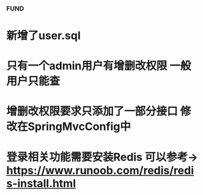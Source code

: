 ### FUND 
# 新增了user.sql
# 只有一个admin用户有增删改权限 一般用户只能查
# 增删改权限要求只添加了一部分接口 修改在SpringMvcConfig中
# 登录相关功能需要安装Redis 可以参考->  https://www.runoob.com/redis/redis-install.html